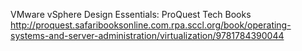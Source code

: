  
VMware vSphere Design Essentials: ProQuest Tech Books
 http://proquest.safaribooksonline.com.rpa.sccl.org/book/operating-systems-and-server-administration/virtualization/9781784390044
